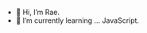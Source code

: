 - 👋 Hi, I’m Rae.
- 🌱 I’m currently learning ... JavaScript.

<!---
raewllms/raewllms is a ✨ special ✨ repository because its `README.md` (this file) appears on your GitHub profile.
You can click the Preview link to take a look at your changes.
--->
